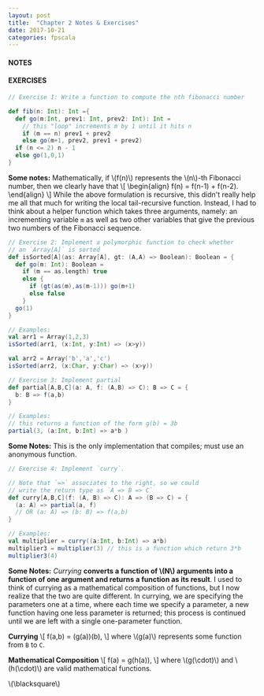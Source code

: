 ```yaml
---
layout: post
title:  "Chapter 2 Notes & Exercises"
date: 2017-10-21
categories: fpscala
---
```


#### NOTES

#### EXERCISES

```scala
// Exercise 1: Write a function to compute the nth fibonacci number

def fib(n: Int): Int ={
  def go(m:Int, prev1: Int, prev2: Int): Int =
    // this "loop" increments m by 1 until it hits n
    if (m == n) prev1 + prev2
    else go(m+1, prev2, prev1 + prev2)
  if (n <= 2) n - 1
  else go(1,0,1)
}
```

**Some notes:**
Mathematically, if \\(f(n)\\) represents the \\(n\\)-th Fibonacci number, then we
clearly have that
\\[
\begin{align}
f(n) = f(n-1) + f(n-2).
\end{align}
\\]
While the above formulation is recursive, this didn't really help me all that much
for writing the local tail-recursive function. Instead, I had to think about
a helper function which takes three arguments, namely: an incrementing variable `m` as well as
two other variables that give the previous two numbers of the Fibonacci
sequence.


```scala
// Exercise 2: Implement a polymorphic function to check whether
// an `Array[A]` is sorted
def isSorted[A](as: Array[A], gt: (A,A) => Boolean): Boolean = {
  def go(m: Int): Boolean =
    if (m == as.length) true
    else {
      if (gt(as(m),as(m-1))) go(m+1)
      else false
    }
  go(1)
}

// Examples:
val arr1 = Array(1,2,3)
isSorted(arr1, (x:Int, y:Int) => (x>y))

val arr2 = Array('b','a','c')
isSorted(arr2, (x:Char, y:Char) => (x>y))
```

```scala
// Exercise 3: Implement partial
def partial[A,B,C](a: A, f: (A,B) => C): B => C = {
  b: B => f(a,b)
}

// Examples:
// this returns a function of the form g(b) = 3b
partial(3, (a:Int, b:Int) => a*b )
```
**Some Notes:**
This is the only implementation that compiles; must use an anonymous function.

```scala
// Exercise 4: Implement `curry`.

// Note that `=>` associates to the right, so we could
// write the return type as `A => B => C`
def curry[A,B,C](f: (A, B) => C): A => (B => C) = {
  (a: A) => partial(a, f)
  // OR (a: A) => (b: B) => f(a,b)
}

// Examples:
val multiplier = curry((a:Int, b:Int) => a*b)
multiplier3 = multiplier(3) // this is a function which return 3*b
multiplier3(4)
```
**Some Notes:** *Currying* __converts a function of \\(N\\) arguments into a function
of one argument and returns a function as its result__. I used to think of currying
as a mathematical composition of functions, but I now realize that the two are quite
different. In currying, we are specifying the parameters one at a time, where
each time we specify a parameter, a new function having one less parameter is returned;
this process is continued until we are left with a single one-parameter function.

**Currying**
\\[
f(a,b) = (g(a))(b),
\\]
where \\(g(a)\\) represents some function from `B` to `C`.

**Mathematical Composition**
\\[
f(a) = g(h(a)),
\\]
where \\(g(\cdot)\\) and \\(h(\cdot)\\) are valid mathematical functions.

\\(\blacksquare\\)
